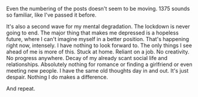 Even the numbering of the posts doesn't seem to be moving. 1375 sounds so familiar, like I've passed it before.

It's also a second wave for my mental degradation. The lockdown is never going to end. The major thing that makes me depressed is a hopeless future, where I can't imagine myself in a better position. That's happening right now, intensely. I have nothing to look forward to. The only things I see ahead of me is more of this. Stuck at home. Reliant on a job. No creativity. No progress anywhere. Decay of my already scant social life and relationships. Absolutely nothing for romance or finding a girlfriend or even meeting new people. I have the same old thoughts day in and out. It's just despair. Nothing I do makes a difference.

And repeat.
